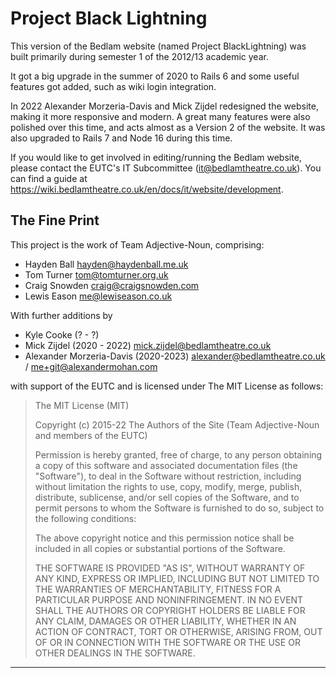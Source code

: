 # Project Black Lightning

This version of the Bedlam website (named Project BlackLightning) was built primarily during semester 1 of the 2012/13 academic year.

It got a big upgrade in the summer of 2020 to Rails 6 and some useful features got added, such as wiki login integration.

In 2022 Alexander Morzeria-Davis and Mick Zijdel redesigned the website, making it more responsive and modern. A great many features were also polished over this time, and acts almost as a Version 2 of the website. It was also upgraded to Rails 7 and Node 16 during this time.

If you would like to get involved in editing/running the Bedlam website, please contact the EUTC's IT Subcommittee (it@bedlamtheatre.co.uk). You can find a guide at https://wiki.bedlamtheatre.co.uk/en/docs/it/website/development.

## The Fine Print

This project is the work of Team Adjective-Noun, comprising:

* Hayden Ball <hayden@haydenball.me.uk>
* Tom Turner <tom@tomturner.org.uk>
* Craig Snowden <craig@craigsnowden.com>
* Lewis Eason <me@lewiseason.co.uk>

With further additions by
* Kyle Cooke (? - ?)
* Mick Zijdel (2020 - 2022) <mick.zijdel@bedlamtheatre.co.uk>
* Alexander Morzeria-Davis (2020-2023) <alexander@bedlamtheatre.co.uk> / <me+git@alexandermohan.com>

with support of the EUTC and is licensed under The MIT License as follows:

> The MIT License (MIT)
>
> Copyright (c) 2015-22 The Authors of the Site (Team Adjective-Noun and members of the EUTC)
>
> Permission is hereby granted, free of charge, to any person obtaining a copy
> of this software and associated documentation files (the "Software"), to deal
> in the Software without restriction, including without limitation the rights
> to use, copy, modify, merge, publish, distribute, sublicense, and/or sell
> copies of the Software, and to permit persons to whom the Software is
> furnished to do so, subject to the following conditions:
>
> The above copyright notice and this permission notice shall be included in all
> copies or substantial portions of the Software.
>
> THE SOFTWARE IS PROVIDED "AS IS", WITHOUT WARRANTY OF ANY KIND, EXPRESS OR
> IMPLIED, INCLUDING BUT NOT LIMITED TO THE WARRANTIES OF MERCHANTABILITY,
> FITNESS FOR A PARTICULAR PURPOSE AND NONINFRINGEMENT. IN NO EVENT SHALL THE
> AUTHORS OR COPYRIGHT HOLDERS BE LIABLE FOR ANY CLAIM, DAMAGES OR OTHER
> LIABILITY, WHETHER IN AN ACTION OF CONTRACT, TORT OR OTHERWISE, ARISING FROM,
> OUT OF OR IN CONNECTION WITH THE SOFTWARE OR THE USE OR OTHER DEALINGS IN THE
> SOFTWARE.

---
